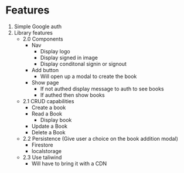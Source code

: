 # Features

1. Simple Google auth
2. Library features
   - 2.0 Components
     - Nav
       - Display logo
       - Display signed in image
       - Display conditonal signin or signout
     - Add button
       - Will open up a modal to create the book
     - Show page
       - If not authed display message to auth to see books
       - If authed then show books
   - 2.1 CRUD capabilities
     - Create a book
     - Read a Book
       - Display book
     - Update a Book
     - Delete a Book
   - 2.2 Persistence (Give user a choice on the book addition modal)
     - Firestore
     - localstorage
   - 2.3 Use taliwind
     - Will have to bring it with a CDN
